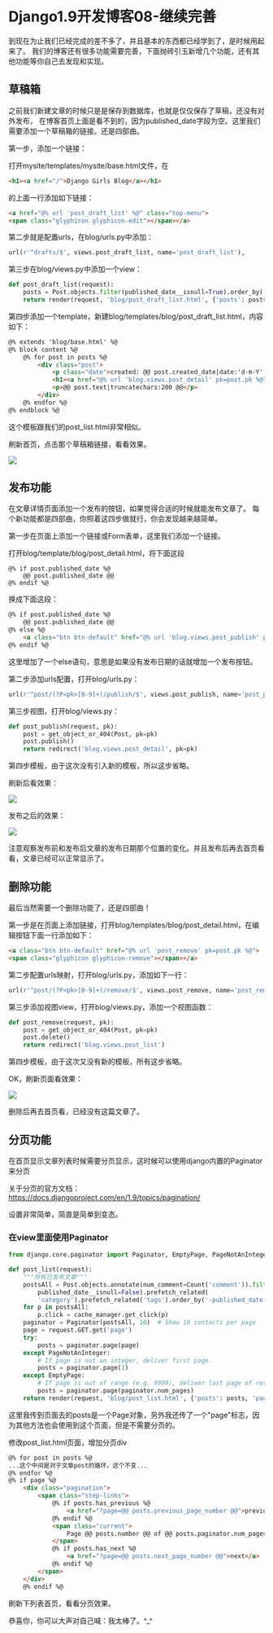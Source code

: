 # Django1.9开发博客08-继续完善

到现在为止我们已经完成的差不多了，并且基本的东西都已经学到了，是时候用起来了。
我们的博客还有很多功能需要完善，下面抛砖引玉新增几个功能，还有其他功能等你自己去发现和实现。

## 草稿箱
之前我们新建文章的时候只是是保存到数据库，也就是仅仅保存了草稿，还没有对外发布，
在博客首页上面是看不到的，因为published_date字段为空。这里我们需要添加一个草稿箱的链接。还是四部曲。

第一步，添加一个链接：

打开mysite/templates/mysite/base.html文件，在

```html
<h1><a href="/">Django Girls Blog</a></h1>
```

的上面一行添加如下链接：
```html
<a href="@% url 'post_draft_list' %@" class="top-menu">
<span class="glyphicon glyphicon-edit"></span></a>
```

第二步就是配置urls，在blog/urls.py中添加：
```python
url(r'^drafts/$', views.post_draft_list, name='post_draft_list'),
```

第三步在blog/views.py中添加一个view：
```python
def post_draft_list(request):
    posts = Post.objects.filter(published_date__isnull=True).order_by('-created_date')
    return render(request, 'blog/post_draft_list.html', {'posts': posts})
```

第四步添加一个template，新建blog/templates/blog/post_draft_list.html，内容如下：
```html
@% extends 'blog/base.html' %@
@% block content %@
    @% for post in posts %@
        <div class="post">
            <p class="date">created: @@ post.created_date|date:'d-m-Y' @@</p>
            <h1><a href="@% url 'blog.views.post_detail' pk=post.pk %@">@@ post.title @@</a></h1>
            <p>@@ post.text|truncatechars:200 @@</p>
        </div>
    @% endfor %@
@% endblock %@
```

这个模板跟我们的post_list.html非常相似。

刷新首页，点击那个草稿箱链接，看看效果。

![](https://xnstatic-1253397658.file.myqcloud.com/dj024.jpg)

## 发布功能
在文章详情页面添加一个发布的按钮，如果觉得合适的时候就能发布文章了。
每个新功能都是四部曲，你照着这四步做就行，你会发现越来越简单。

第一步在页面上添加一个链接或Form表单，这里我们添加一个链接。

打开blog/template/blog/post_detail.html，将下面这段

```
@% if post.published_date %@
    @@ post.published_date @@
@% endif %@
```

换成下面这段：

```html
@% if post.published_date %@
    @@ post.published_date @@
@% else %@
    <a class="btn btn-default" href="@% url 'blog.views.post_publish' pk=post.pk %@">Publish</a>
@% endif %@
```
这里增加了一个else语句，意思是如果没有发布日期的话就增加一个发布按钮。

第二步添加urls配置，打开blog/urls.py：
```python
url(r'^post/(?P<pk>[0-9]+)/publish/$', views.post_publish, name='post_publish'),
```
第三步视图，打开blog/views.py：
```python
def post_publish(request, pk):
    post = get_object_or_404(Post, pk=pk)
    post.publish()
    return redirect('blog.views.post_detail', pk=pk)
```
第四步模板，由于这次没有引入新的模板，所以这步省略。

刷新后看效果：

![](https://xnstatic-1253397658.file.myqcloud.com/dj025.jpg)

发布之后的效果：

![](https://xnstatic-1253397658.file.myqcloud.com/dj026.jpg)

注意观察发布前和发布后文章的发布日期那个位置的变化。并且发布后再去首页看看，文章已经可以正常显示了。

## 删除功能
最后当然需要一个删除功能了，还是四部曲！

第一步是在页面上添加链接，打开blog/templates/blog/post_detail.html，在编辑按钮下面一行添加如下：
```html
<a class="btn btn-default" href="@% url 'post_remove' pk=post.pk %@">
<span class="glyphicon glyphicon-remove"></span></a>
```

第二步配置urls映射，打开blog/urls.py，添加如下一行：
```python
url(r'^post/(?P<pk>[0-9]+)/remove/$', views.post_remove, name='post_remove'),
```

第三步添加视图view，打开blog/views.py，添加一个视图函数：
```python
def post_remove(request, pk):
    post = get_object_or_404(Post, pk=pk)
    post.delete()
    return redirect('blog.views.post_list')
```
第四步模板，由于这次又没有新的模板，所有这步省略。

OK，刷新页面看效果：

![](https://xnstatic-1253397658.file.myqcloud.com/dj027.jpg)

删除后再去首页看，已经没有这篇文章了。

## 分页功能
在首页显示文章列表时候需要分页显示，这时候可以使用django内置的Paginator来分页

关于分页的官方文档：<https://docs.djangoproject.com/en/1.9/topics/pagination/>

设置非常简单，简直是简单到变态。

### 在view里面使用Paginator

```python
from django.core.paginator import Paginator, EmptyPage, PageNotAnInteger

def post_list(request):
    """所有已发布文章"""
    postsAll = Post.objects.annotate(num_comment=Count('comment')).filter(
        published_date__isnull=False).prefetch_related(
        'category').prefetch_related('tags').order_by('-published_date')
    for p in postsAll:
        p.click = cache_manager.get_click(p)
    paginator = Paginator(postsAll, 10)  # Show 10 contacts per page
    page = request.GET.get('page')
    try:
        posts = paginator.page(page)
    except PageNotAnInteger:
        # If page is not an integer, deliver first page.
        posts = paginator.page(1)
    except EmptyPage:
        # If page is out of range (e.g. 9999), deliver last page of results.
        posts = paginator.page(paginator.num_pages)
    return render(request, 'blog/post_list.html', {'posts': posts, 'page': True})
```
这里我传到页面去的posts是一个Page对象，另外我还传了一个"page"标志，因为其他方法也会使用到这个页面，但是不需要分页的。

修改post_list.html页面，增加分页div
```html
@% for post in posts %@
...这个中间是对于文章post的循环，这个不变...
@% endfor %@
@% if page %@
    <div class="pagination">
        <span class="step-links">
            @% if posts.has_previous %@
                <a href="?page=@@ posts.previous_page_number @@">previous</a>
            @% endif %@
            <span class="current">
                Page @@ posts.number @@ of @@ posts.paginator.num_pages @@.
            </span>
            @% if posts.has_next %@
                <a href="?page=@@ posts.next_page_number @@">next</a>
            @% endif %@
        </span>
    </div>
    @% endif %@
```

刷新下列表首页，看看分页效果。

恭喜你，你可以大声对自己喊：我太棒了。^_^
